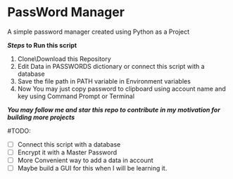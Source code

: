 # PassWord Manager
A simple password manager created using Python as a Project

**_Steps_ to Run this script**
1. Clone\Download this Repository
2. Edit Data in PASSWORDS dictionary or connect this script with a database
3. Save the file path in PATH variable in Environment variables
4. Now You may just copy password to clipboard using account name and key using Command Prompt or Terminal

**_You may follow me and star this repo to contribute in my motivation for building more projects_**

#TODO:
- [ ] Connect this script with a database
- [ ] Encrypt it with a Master Password
- [ ] More Convenient way to add a data in account
- [ ] Maybe build a GUI for this when I will be learning it.
